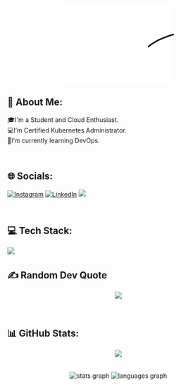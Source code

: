 <div align="center">
<img src="https://github.com/InTruder-Sec/InTruder-Sec/blob/main/svg.svg" align="center" style="width: 50%" />
</div> 


## 💫 About Me:
🎓I'm a Student and Cloud Enthusiast. <br/>
💻I’m Certified Kubernetes Administrator.<br/>
🚀I’m currently learning DevOps.<br/>

<br>

## 🌐 Socials:
[![Instagram](https://img.shields.io/badge/Instagram-%23E4405F.svg?logo=Instagram&logoColor=white)](https://www.instagram.com/iamkritho_20/) [![LinkedIn](https://img.shields.io/badge/LinkedIn-%230077B5.svg?logo=linkedin&logoColor=white)](https://www.linkedin.com/in/krithik-joshi/)
[![](https://visitcount.itsvg.in/api?id=KrithikJoshi&icon=2&color=6)](https://visitcount.itsvg.in)

<br>

## 💻 Tech Stack:
![](https://skillicons.dev/icons?i=html,css,linux,docker,python,mysql,mongodb,aws,gcp,azure,cpp,jenkins,flutter,bash,php)
<br>

## ✍️ Random Dev Quote

<div align="center">

![](https://quotes-github-readme.vercel.app/api?type=vetical&theme=tokyonight)

</div>
<br>

## 📊 GitHub Stats:

<div align="center">

![](https://github-readme-stats.vercel.app/api?username=KrithikJoshi&theme=midnight-purple&hide_border=false&include_all_commits=true&count_private=false)<br/><br>
<div align="center">
  <img src="https://github-readme-stats.vercel.app/api?username=KrithikJoshi&hide_title=false&hide_rank=false&show_icons=true&include_all_commits=true&count_private=true&disable_animations=false&theme=dracula&locale=en&hide_border=false" height="150" alt="stats graph"  />
  <img src="https://github-readme-stats.vercel.app/api/top-langs?username=KrithikJoshi&locale=en&hide_title=false&layout=compact&card_width=320&langs_count=5&theme=dracula&hide_border=false" height="150" alt="languages graph"  />
</div>

</div>










